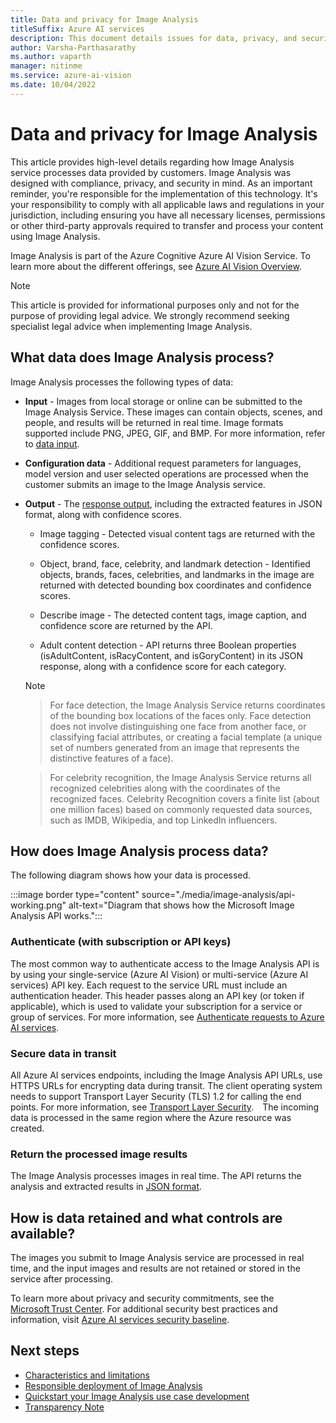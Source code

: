 ```yaml
---
title: Data and privacy for Image Analysis
titleSuffix: Azure AI services
description: This document details issues for data, privacy, and security for Image Analysis.
author: Varsha-Parthasarathy
ms.author: vaparth
manager: nitinme
ms.service: azure-ai-vision
ms.date: 10/04/2022
---
```


# Data and privacy for Image Analysis 


This article provides high-level details regarding how Image Analysis service processes data provided by customers. Image Analysis was designed with compliance, privacy, and security in mind. As an important reminder, you're responsible for the implementation of this technology. It's your responsibility to comply with all applicable laws and regulations in your jurisdiction, including ensuring you have all necessary licenses, permissions or other third-party approvals required to transfer and process your content using Image Analysis.

Image Analysis is part of the Azure Cognitive Azure AI Vision Service. To learn more about the different offerings, see [Azure AI Vision Overview](/azure/ai-services/computer-vision/overview).


>[!NOTE]
>This article is provided for informational purposes only and not for the purpose of providing legal advice. We strongly recommend seeking specialist legal advice when implementing Image Analysis.


## What data does Image Analysis process? 

Image Analysis processes the following types of data: 
* **Input** - Images from local storage or online can be submitted to the Image Analysis Service. These images can contain objects, scenes, and people, and results will be returned in real time. Image formats supported include PNG, JPEG, GIF, and BMP. For more information, refer to [data input](/azure/ai-services/computer-vision/overview-image-analysis#image-requirements). 

* **Configuration data** - Additional request parameters for languages, model version and user selected operations are processed when the customer submits an image to the Image Analysis service. 
* **Output** - The [response output](/azure/ai-services/computer-vision/overview-image-analysis), including the extracted features in JSON format, along with confidence scores.
    * Image tagging - Detected visual content tags are returned with the confidence scores. 

    * Object, brand, face, celebrity, and landmark detection - Identified objects, brands, faces, celebrities, and landmarks in the image are returned with detected bounding box coordinates and confidence scores. 

    * Describe image - The detected content tags, image caption, and confidence score are returned by the API.

    * Adult content detection - API returns three Boolean properties (isAdultContent, isRacyContent, and isGoryContent) in its JSON response, along with a confidence score for each category.


   >[!NOTE]

   > For face detection, the Image Analysis Service returns coordinates of the bounding box locations of the faces only. Face detection does not involve distinguishing one face from another face, or classifying facial attributes, or creating a facial template (a unique set of numbers generated from an image that represents the distinctive features of a face). 

   > For celebrity recognition, the Image Analysis Service returns all recognized celebrities along with the coordinates of the recognized faces. Celebrity Recognition covers a finite list (about one million faces) based on commonly requested data sources, such as IMDB, Wikipedia, and top LinkedIn influencers. 


## How does Image Analysis process data? 

The following diagram shows how your data is processed.   

:::image border type="content" source="./media/image-analysis/api-working.png" alt-text="Diagram that shows how the Microsoft Image Analysis API works.":::

### Authenticate (with subscription or API keys)

The most common way to authenticate access to the Image Analysis API is by using your single-service (Azure AI Vision) or multi-service (Azure AI services) API key. Each request to the service URL must include an authentication header. This header passes along an API key (or token if applicable), which is used to validate your subscription for a service or group of services. For more information, see [Authenticate requests to Azure AI services](/azure/ai-services/authentication?tabs=powershell).

### Secure data in transit

All Azure AI services endpoints, including the Image Analysis API URLs, use HTTPS URLs for encrypting data during transit. The client operating system needs to support Transport Layer Security (TLS) 1.2 for calling the end points. For more information, see [Transport Layer Security](/azure/ai-services/security-features?tabs=command-line%2Ccsharp#transport-layer-security-tls). The incoming data is processed in the same region where the Azure resource was created. 

### Return the processed image results

The Image Analysis processes images in real time. The API returns the analysis and extracted results in [JSON format](/azure/ai-services/computer-vision/overview-image-analysis).


## How is data retained and what controls are available? 

The images you submit to Image Analysis service are processed in real time, and the input images and results are not retained or stored in the service after processing.  

To learn more about privacy and security commitments, see the [Microsoft Trust Center](https://www.microsoft.com/trust-center).
For additional security best practices and information, visit [Azure AI services security baseline](/azure/ai-services/security-features).


## Next steps

* [Characteristics and limitations](/legal/cognitive-services/computer-vision/imageanalysis-characteristics-and-limitations)
* [Responsible deployment of Image Analysis](/legal/cognitive-services/computer-vision/imageanalysis-guidance-for-integration)
* [Quickstart your Image Analysis use case development](/azure/ai-services/computer-vision/quickstarts-sdk/image-analysis-client-library)
* [Transparency Note](/legal/cognitive-services/computer-vision/imageanalysis-transparency-note)
